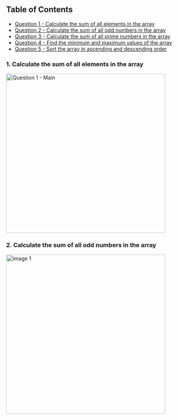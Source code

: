 ## Table of Contents
- [Question 1 - Calculate the sum of all elements in the array](#1-calculate-the-sum-of-all-elements-in-the-array)
- [Question 2 - Calculate the sum of all odd numbers in the array](#2-calculate-the-sum-of-all-odd-numbers-in-the-array)
- [Question 3 - Calculate the sum of all prime numbers in the array](#3-calculate-the-sum-of-all-prime-numbers-in-the-array)
- [Question 4 - Find the minimum and maximum values of the array](#4-find-the-minimum-and-maximum-values-of-the-array)
- [Question 5 - Sort the array in ascending and descending order](#5-sort-the-array-in-ascending-and-descending-order)

### 1. Calculate the sum of all elements in the array
<img width="433" alt="Question 1 - Main" src="https://github.com/user-attachments/assets/906d50b0-92f0-4740-8d77-8c583ab4d1ef">

### 2. Calculate the sum of all odd numbers in the array
<img width="433" alt="image 1" src="https://github.com/user-attachments/assets/769ed6d5-dd1c-44f5-84bd-b83059db26e0">
